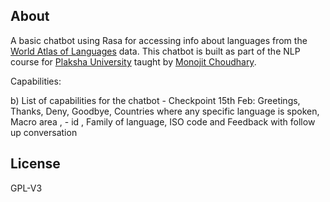 About
------------------
A basic chatbot using Rasa for accessing info about languages from the [World Atlas of Languages](https://wals.info/) data. This chatbot is built as part of the NLP course for [Plaksha University](https://plaksha.org/) taught by [Monojit Choudhary](https://www.microsoft.com/en-us/research/people/monojitc/).

Capabilities:

b) List of capabilities for the chatbot - Checkpoint 15th Feb: Greetings, Thanks, Deny, Goodbye, Countries where any specific language is spoken, Macro area , - id , Family of language, ISO code and Feedback with follow up conversation

License
------------------
GPL-V3